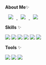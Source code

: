 <b>About Me</b>✨

<a href="https://instagram.com/_houseyoon">
    <img src="http://img.shields.io/badge/-Instagram-E4405F?style=flat&logo=Instagram&link=https://instagram.com/fivepxint/" style="height : auto; margin-left : 10px; margin-right : 10px;"/>
</a>
<a href="https://houseyoon.tistory.com/">
    <img src="http://img.shields.io/badge/-Tistory-000000?style=flat&logo=Tistory&link=https://tistory.com/fivepxint/" style="height : auto; margin-left : 10px; margin-right : 10px;"/>
</a>
<a href="https://houseyoon.tistory.com/">
    <img src="https://img.shields.io/badge/Tistory-000000?style=for-the-badge&logo=tistory&logoColor=white" style="height : auto; margin-left : 10px; margin-right : 10px;">
</a>


<b>Skills</b> ✨

<img src="https://img.shields.io/badge/C-A8B9CC?style=flat-square&logo=firebase&logoColor=white"/> <img src="https://img.shields.io/badge/Java-007396?style=flat&logo=OpenJDK&logoColor=white"/> <img src="https://img.shields.io/badge/HTML5-E34F26?style=flat-square&logo=firebase&logoColor=white"/> <img src="https://img.shields.io/badge/JavaScript-F7DF1E?style=flat-square&logo=firebase&logoColor=white"/> <img src="https://img.shields.io/badge/CSS3-1572B6?style=flat-square&logo=firebase&logoColor=white"/> <img src="https://img.shields.io/badge/Python-3776AB?style=flat-square&logo=firebase&logoColor=white"/> 

<b>Tools</b> ✨

<img src="https://img.shields.io/badge/Eclipse IDE-2C2255?style=flat-square&logo=firebase&logoColor=white"/> <img src="https://img.shields.io/badge/Visual Studio-5C2D91?style=flat-square&logo=firebase&logoColor=white"/> <img src="https://img.shields.io/badge/Visual Studio Code-007ACC?style=flat-square&logo=firebase&logoColor=white"/>

<!--
Here are some ideas to get you started:

- 🔭 I’m currently working on ...
- 🌱 I’m currently learning ...
- 👯 I’m looking to collaborate on ...
- 🤔 I’m looking for help with ...
- 💬 Ask me about ...
- 📫 How to reach me: ...
- 😄 Pronouns: ...
- ⚡ Fun fact: ...
-->
